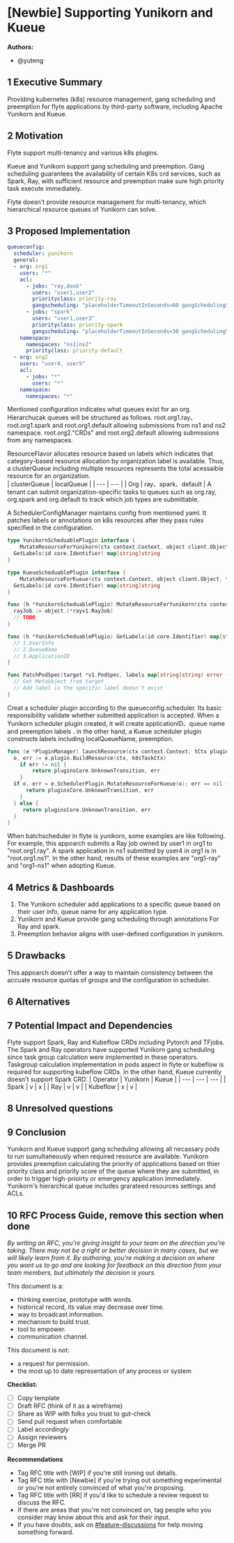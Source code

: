 # [Newbie] Supporting Yunikorn and Kueue

**Authors:**

- @yuteng

## 1 Executive Summary

Providing kubernetes (k8s) resource management, gang scheduling and preemption for flyte applications by third-party software, including Apache Yunikorn and Kueue.

## 2 Motivation

Flyte support multi-tenancy and various k8s plugins.

Kueue and Yunikorn support gang scheduling and preemption.
Gang scheduling guarantees the availability of certain K8s crd services, such as Spark, Ray, with sufficient resource and preemption make sure high priority task execute immediately.

Flyte doesn't provide resource management for multi-tenancy, which hierarchical resource queues of Yunikorn can solve.

## 3 Proposed Implementation

```yaml
queueconfig:
  scheduler: yunikorn
  general:
  - org: org1
    users: "*" 
    acl:
      - jobs: "ray,dask"
        users: "user1,user2"
        priorityclass: priority-ray
        gangscheduling: "placeholderTimeoutInSeconds=60 gangSchedulingStyle=hard"
      - jobs: "spark"
        users: "user1,user3"
        priorityclass: priority-spark
        gangscheduling: "placeholderTimeoutInSeconds=30 gangSchedulingStyle=hard"
    namespace:
      namespaces: "ns1|ns2"
      priorityclass: priority-default
  - org: org2
    users: "user4, user5"
    acl:
      - jobs: "*"
        users: "*"
    namespace:
      namespaces: "*"
```

Mentioned configuration indicates what queues exist for an org.
Hierarchucak queues will be structured as follows.
root.org1.ray、root.org1.spark and root.org1.default allowing submissions from ns1 and ns2 namespace.
root.org2."CRDs" and root.org2.default allowing submissions from any namespaces.

ResourceFlavor allocates resource based on labels which indicates that category-based resource allocation by organization label is available.
Thus, a clusterQueue including multiple resources represents the total acessaible resource for an organization.  
| clusterQueue | localQueue |
| --- | --- |
| Org | ray、spark、default |
A tenant can submit organization-specific tasks to queues such as org.ray, org.spark and org.default to track which job types are submittable. 


A SchedulerConfigManager maintains config from mentioned yaml.
It patches labels or annotations on k8s resources after they pass rules specified in the configuration.

```go
type YunikornScheduablePlugin interface {
	MutateResourceForYunikorn(ctx context.Context, object client.Object, taskTmpl *core.TaskTemplate) (client.Object, error)
  GetLabels(id core.Identifier) map[string]string
}

type KueueScheduablePlugin interface {
	MutateResourceForKueue(ctx context.Context, object client.Object, taskTmpl *core.TaskTemplate) (client.Object, error)
  GetLabels(id core.Identifier) map[string]string
}

func (h *YunikornScheduablePlugin) MutateResourceForYunikorn(ctx context.Context, object client.Object, taskTmpl *core.TaskTemplate) (client.Object, error) error {
  rayJob := object.(*rayv1.RayJob)
  // TODO
}

func (h *YunikornScheduablePlugin) GetLabels(id core.Identifier) map[string]string {
  // 1.UserInfo
  // 2.QueueName
  // 3.ApplicationID
}

func PatchPodSpec(target *v1.PodSpec, labels map[string]string) error {
  // Get Metaobject from target
  // Add label is the specific label doesn't exist
}
```


Creat a scheduler plugin according to the queueconfig.scheduler.
Its basic responsibility validate whether submitted application is accepted. 
When a Yunikorn scheduler plugin created, it will create applicationID、queue name and preemption labels .
in the other hand, a Kueue scheduler plugin constructs labels including localQueueName, preemption.

```go
func (e *PluginManager) launchResource(ctx context.Context, tCtx pluginsCore.TaskExecutionContext) (pluginsCore.Transition, error) {
  o, err := e.plugin.BuildResource(ctx, k8sTaskCtx)
	if err != nil {
		return pluginsCore.UnknownTransition, err
	}
  if o, err = e.SchedulerPlugin.MutateResourceForKueue(o); err == nil {
      return pluginsCore.UnknownTransition, err
    }
  } else {
     return pluginsCore.UnknownTransition, err
  }
}
```
When batchscheduler in flyte is yunikorn, some examples are like following.
For example, this appoarch submits a Ray job owned by user1 in org1 to "root.org1.ray".
A spark application in ns1 submitted by user4 in org1 is in "root.org1.ns1".
In the other hand, results of these examples are "org1-ray" and "org1-ns1" when adopting Kueue.

## 4 Metrics & Dashboards

1. The Yunikorn scheduler add applications to a specific queue based on their user info, queue name for any application type.
2. Yunikorn and Kueue provide gang scheduling through annotations For Ray and spark.
3. Preemption behavior aligns with user-defined configuration in yunikorn.

## 5 Drawbacks

This appoarch doesn't offer a way to maintain consistency between the accuate resource quotas of groups and the configuration in scheduler.

## 6 Alternatives

## 7 Potential Impact and Dependencies

Flyte support Spark, Ray and Kubeflow CRDs including Pytorch and TFjobs.
The Spark and Ray operators have supported Yunikorn gang scheduling since task group calculation were implemented in these operators.
Taskgroup calculation implementation in pods aspect in flyte or kubeflow is required for supporting kubeflow CRDs.
In the other hand, Kueue currently doesn't support Spark CRD.
| Operator | Yunikorn | Kueue |
| --- | --- | --- |
| Spark | v | x |
| Ray | v | v |
| Kubeflow | x | v |

## 8 Unresolved questions


## 9 Conclusion

Yunikorn and Kueue support gang scheduling allowing all necassary pods to run sumultaneously when required resource are available.
Yunikorn provides preemption calculating the priority of applications based on thier priority class and priority score of the queue where they are submitted, in order to trigger high-prioirty or emergency application immediately. 
Yunikorn's hierarchical queue includes grarateed resources settings and ACLs.

## 10 RFC Process Guide, remove this section when done

*By writing an RFC, you're giving insight to your team on the direction you're taking. There may not be a right or better decision in many cases, but we will likely learn from it. By authoring, you're making a decision on where you want us to go and are looking for feedback on this direction from your team members, but ultimately the decision is yours.*

This document is a:

- thinking exercise, prototype with words.
- historical record, its value may decrease over time.
- way to broadcast information.
- mechanism to build trust.
- tool to empower.
- communication channel.

This document is not:

- a request for permission.
- the most up to date representation of any process or system

**Checklist:**

- [ ]  Copy template
- [ ]  Draft RFC (think of it as a wireframe)
- [ ]  Share as WIP with folks you trust to gut-check
- [ ]  Send pull request when comfortable
- [ ]  Label accordingly
- [ ]  Assign reviewers
- [ ]  Merge PR

**Recommendations**

- Tag RFC title with [WIP] if you're still ironing out details.
- Tag RFC title with [Newbie] if you're trying out something experimental or you're not entirely convinced of what you're proposing.
- Tag RFC title with [RR] if you'd like to schedule a review request to discuss the RFC.
- If there are areas that you're not convinced on, tag people who you consider may know about this and ask for their input.
- If you have doubts, ask on [#feature-discussions](https://slack.com/app_redirect?channel=CPQ3ZFQ84&team=TN89P6GGK) for help moving something forward.
